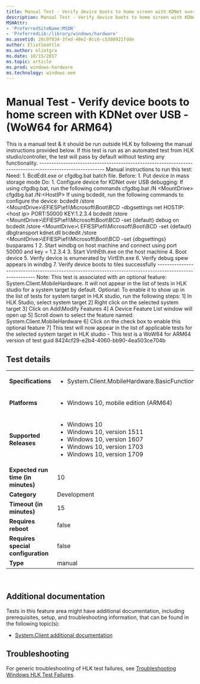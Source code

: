 ```yaml
---
title: Manual Test - Verify device boots to home screen with KDNet over USB - (WoW64 for ARM64)
description: Manual Test - Verify device boots to home screen with KDNet over USB - (WoW64 for ARM64)
MSHAttr:
- 'PreferredSiteName:MSDN'
- 'PreferredLib:/library/windows/hardware'
ms.assetid: 28c0f034-3fed-40e2-8cc6-c5380921fdde
author: EliotSeattle
ms.author: eliotgra
ms.date: 10/15/2017
ms.topic: article
ms.prod: windows-hardware
ms.technology: windows-oem
---
```


# <span id="p_hlk_test.ac55d3ba-d115-4eac-9010-c56bb9923908"></span>Manual Test - Verify device boots to home screen with KDNet over USB - (WoW64 for ARM64)


This is a manual test & it should be run outside HLK by following the manual instructions provided below. If this test is run as an automated test from HLK studio/controller, the test will pass by default without testing any functionality. --------------------------------------------------------------------------------------------------------- Manual instructions to run this test: Need: 1. BcdEdit.exe or cfgdbg.bat batch file. Before: 1. Put device in mass storage mode Do: 1. Configure device for KDNet over USB debugging: If using cfgdbg.bat, run the following commands cfgdbg.bat /N &lt;MountDrive&gt; cfgdbg.bat /N:&lt;HostIP&gt; If using bcdedit, run the following commands to configure the device: bcdedit /store &lt;MountDrive&gt;\\EFIESP\\efi\\Microsoft\\Boot\\BCD -dbgsettings net HOSTIP:&lt;host ip&gt; PORT:50000 KEY:1.2.3.4 bcdedit /store &lt;MountDrive&gt;\\EFIESP\\efi\\Microsoft\\Boot\\BCD -set {default} debug on bcdedit /store &lt;MountDrive&gt;\\ EFIESP\\efi\\Microsoft\\Boot\\BCD -set {default} dbgtransport kdnet.dll bcdedit /store &lt;MountDrive&gt;\\EFIESP\\efi\\Microsoft\\Boot\\BCD -set {dbgsettings} busparams 1 2. Start windbg on host machine and connect using port 50000 and key = 1.2.3.4 3. Start VirthEth.exe on the host machine 4. Boot device 5. Verify device is enumerated by VirtEth.exe 6. Verify debug spew appears in windbg 7. Verify device boots to tiles successfully --------------------------------------------------------------------------------------------------------- Note: This test is associated with an optional feature: System.Client.MobileHardware. It will not appear in the list of tests in HLK studio for a system target by default. Optional: To enable it to show up in the list of tests for system target in HLK studio, run the following steps: 1\] In HLK Studio, select system target 2\] Right click on the selected system target 3\] Click on Add\\Modify Features 4\] A Device Feature List window will open up 5\] Scroll down to select the feature named: System.Client.MobileHardware 6\] Click on the check box to enable this optional feature 7\] This test will now appear in the list of applicable tests for the selected system target in HLK studio - This test is a WoW64 for ARM64 version of test guid 8424cf29-e2b4-4060-bb90-4ea503ce704b

## Test details
|||
|---|---|
| **Specifications**  | <ul><li>System.Client.MobileHardware.BasicFunctionality</li></ul> |  
| **Platforms**   | <ul><li>Windows 10, mobile edition (ARM64)</li></ul> |
| **Supported Releases** | <ul><li>Windows 10</li><li>Windows 10, version 1511</li><li>Windows 10, version 1607</li><li>Windows 10, version 1703</li><li>Windows 10, version 1709</li></ul> |
|**Expected run time (in minutes)**| 10 |
|**Category**| Development |
|**Timeout (in minutes)**| 15 |
|**Requires reboot**| false |
|**Requires special configuration**| false |
|**Type**| manual |

 

## <span id="Additional_documentation"></span><span id="additional_documentation"></span><span id="ADDITIONAL_DOCUMENTATION"></span>Additional documentation


Tests in this feature area might have additional documentation, including prerequisites, setup, and troubleshooting information, that can be found in the following topic(s):

-   [System.Client additional documentation](system-client-additional-documentation.md)

## <span id="Troubleshooting"></span><span id="troubleshooting"></span><span id="TROUBLESHOOTING"></span>Troubleshooting


For generic troubleshooting of HLK test failures, see [Troubleshooting Windows HLK Test Failures](..\user\troubleshooting-windows-hlk-test-failures.md).

 

 






